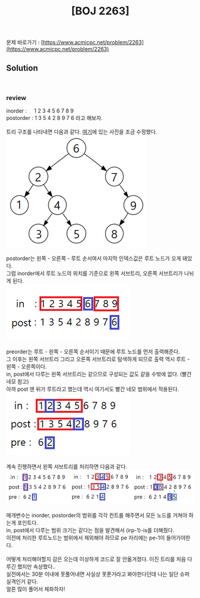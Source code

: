 ﻿---
toc: true
title:  "[BOJ 2263]"
last_modified_at:   2020-07-12
excerpt: "트리의 순회"
categories: PS2020
image: "/images/2263.png"
sitemap :
  changefreq : weekly
  priority : 1.0
---
문제 바로가기 : [https://www.acmicpc.net/problem/2263](https://www.acmicpc.net/problem/2263)

## Solution
<script src="https://gist.github.com/yooniversal/67daad9fa09c877e6f576ae2a5d4393e.js"></script>
<br>

### review
inorder : &nbsp;&nbsp;&nbsp;&nbsp;1 2 3 4 5 6 7 8 9<br>
postorder : 1 3 5 4 2 8 9 7 6 라고 해보자.<br>
<br>
트리 구조를 나타내면 다음과 같다. [여기](https://ko.wikipedia.org/wiki/%ED%8A%B8%EB%A6%AC_%EC%88%9C%ED%9A%8C)에 있는 사진을 조금 수정했다.<br>
![2263_tree](/images/2263_tree.png)
<br><br>
postorder는 왼쪽 - 오른쪽 - 루트 순서여서 마지막 인덱스값은 루트 노드가 오게 돼있다.<br>
그럼 inorder에서 루트 노드의 위치를 기준으로 왼쪽 서브트리, 오른쪽 서브트리가 나뉘게 된다.<br>
![2263_2](/images/2263_2.png)
<br><br>
preorder는 루트 - 왼쪽 - 오른쪽 순서이기 때문에 루트 노드를 먼저 출력해준다.<br>
그 이후는 왼쪽 서브트리 그리고 오른쪽 서브트리로 탐색하게 되므로 출력 역시 루트 - 왼쪽 - 오른쪽이다.<br>
in, post에서 다루는 왼쪽 서브트리는 같으므로 구성되는 값도 같을 수밖에 없다. (빨간 네모 참고)<br>
아까 post 맨 뒤가 루트라고 했는데 역시 여기서도 빨간 네모 범위에서 적용된다.<br>
![2263_3](/images/2263_3.png)
<br><br>
계속 진행하면서 왼쪽 서브트리를 처리하면 다음과 같다.<br>
![2263_4](/images/2263_4.png)
<br><br>
매개변수는 inorder, postorder의 범위를 각각 컨트롤 해주면서 모든 노드를 거쳐야 하는게 포인트다.<br>
in, post에서 다루는 범위 크기는 같다는 점을 발견해서 (irp-1)-is를 더해줬다.<br>
이전에 처리한 루트노드는 범위에서 제외해야 하므로 pe 자리에는 pe-1이 들어가야한다.<br>
<br>
어떻게 처리해야할지 감은 오는데 이상하게 코드로 잘 안옮겨졌다. 이진 트리를 처음 다루긴 했지만 속상했다..<br>
실전에서는 30분 이내에 못풀어내면 사실상 못푼거라고 봐야한다던데 나는 일단 슈퍼 실격인거 같다.<br>
얼른 많이 풀어서 체화하자!<br>


<script src="https://utteranc.es/client.js"
        repo="yooniversal/blog-comments"
        issue-term="pathname"
        theme="github-light"
        crossorigin="anonymous"
        async>
</script>
